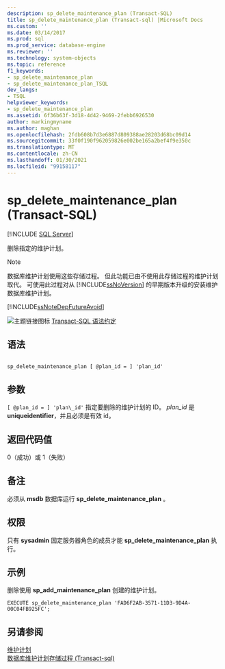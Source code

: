 ```yaml
---
description: sp_delete_maintenance_plan (Transact-SQL)
title: sp_delete_maintenance_plan (Transact-sql) |Microsoft Docs
ms.custom: ''
ms.date: 03/14/2017
ms.prod: sql
ms.prod_service: database-engine
ms.reviewer: ''
ms.technology: system-objects
ms.topic: reference
f1_keywords:
- sp_delete_maintenance_plan
- sp_delete_maintenance_plan_TSQL
dev_langs:
- TSQL
helpviewer_keywords:
- sp_delete_maintenance_plan
ms.assetid: 6f36b63f-3d18-4d42-9469-2febb6926530
author: markingmyname
ms.author: maghan
ms.openlocfilehash: 2fdb608b7d3e6887d809388ae28203d68bc09d14
ms.sourcegitcommit: 33f0f190f962059826e002be165a2bef4f9e350c
ms.translationtype: MT
ms.contentlocale: zh-CN
ms.lasthandoff: 01/30/2021
ms.locfileid: "99158117"
---
```

# <a name="sp_delete_maintenance_plan-transact-sql"></a>sp_delete_maintenance_plan (Transact-SQL)
[!INCLUDE [SQL Server](../../includes/applies-to-version/sqlserver.md)]

  删除指定的维护计划。  
  
> [!NOTE]  
>  数据库维护计划使用这些存储过程。 但此功能已由不使用此存储过程的维护计划取代。 可使用此过程对从 [!INCLUDE[ssNoVersion](../../includes/ssnoversion-md.md)] 的早期版本升级的安装维护数据库维护计划。  
  
 [!INCLUDE[ssNoteDepFutureAvoid](../../includes/ssnotedepfutureavoid-md.md)]  
  
 ![主题链接图标](../../database-engine/configure-windows/media/topic-link.gif "“主题链接”图标") [Transact-SQL 语法约定](../../t-sql/language-elements/transact-sql-syntax-conventions-transact-sql.md)  
  
## <a name="syntax"></a>语法  
  
```  
  
sp_delete_maintenance_plan [ @plan_id = ] 'plan_id'   
```  
  
## <a name="arguments"></a>参数  
`[ @plan_id = ] 'plan\_id'` 指定要删除的维护计划的 ID。 *plan_id* 是 **uniqueidentifier**，并且必须是有效 id。  
  
## <a name="return-code-values"></a>返回代码值  
 0（成功）或 1（失败）  
  
## <a name="remarks"></a>备注  
 必须从 **msdb** 数据库运行 **sp_delete_maintenance_plan** 。  
  
## <a name="permissions"></a>权限  
 只有 **sysadmin** 固定服务器角色的成员才能 **sp_delete_maintenance_plan** 执行。  
  
## <a name="examples"></a>示例  
 删除使用 **sp_add_maintenance_plan** 创建的维护计划。  
  
```  
EXECUTE sp_delete_maintenance_plan 'FAD6F2AB-3571-11D3-9D4A-00C04FB925FC';  
```  
  
## <a name="see-also"></a>另请参阅  
 [维护计划](../../relational-databases/maintenance-plans/maintenance-plans.md)   
 [数据库维护计划存储过程 &#40;Transact-sql&#41;](../../relational-databases/system-stored-procedures/database-maintenance-plan-stored-procedures-transact-sql.md)  
  
  
